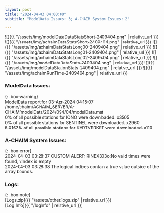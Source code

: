 ```yaml
---
layout: post
title: "2024-04-03 04:00:00"
subtitle: "ModelData Issues: 3; A-CHAIM System Issues: 2"

---
```


![]({{ "/assets/img/modelDataDataStatsShort-2409404.png" | relative_url }})
![]({{ "/assets/img/achaimDataStatsShort-2409404.png" | relative_url }})
![]({{ "/assets/img/achaimDataStatsLong00-2409404.png" | relative_url }})
![]({{ "/assets/img/achaimDataStatsLong01-2409404.png" | relative_url }})
![]({{ "/assets/img/achaimDataStatsLong02-2409404.png" | relative_url }})
![]({{ "/assets/img/modelDataDataStats-2409404.png" | relative_url }})
![]({{ "/assets/img/modelDataStationStats-2409404.png" | relative_url }})
![]({{ "/assets/img/achaimRunTime-2409404.png" | relative_url }})


### ModelData Issues:  
  
{: .box-warning}  
 ModelData report for 03-Apr-2024 04:15:07   
 /home/chaim/ACHAIM_SERVER/A-CHAIM/modelData/2024/094/04/modelData.mat   
 0% of all possible stations for IONO were downloaded. x3505   
 0% of all possible stations for SENTINEL were downloaded. x2960   
 5.0167% of all possible stations for KARTVERKET were downloaded. x119   
  
### A-CHAIM System Issues:  
  
{: .box-error}  
2024-04-03 03:28:37 CUSTOM ALERT: RINEX303o:No valid times were found, vIndex is empty  
2024-04-03 03:28:38 The logical indices contain a true value outside of the array bounds.  

### Logs:  
  
{: .box-note}  
[Logs.zip]({{ "/assets/other/logs.zip" | relative_url }})  
[Log Info]({{ "/logInfo" | relative_url }})  
